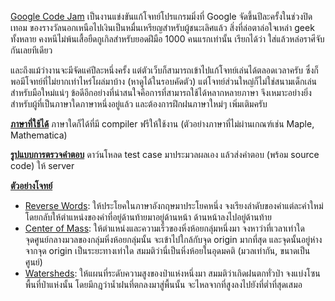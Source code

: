﻿[Google Code Jam](http://code.google.com/codejam/) เป็นงานแข่งขันแก้โจทย์โปรแกรมมิ่งที่ Google จัดขึ้นปีละครั้งในช่วงปิดเทอม ของรางวัลนอกเหนือไปเงินเป็นหมื่นเหรียญสำหรับผู้ชนะเลิศแล้ว สิ่งที่ล่อตาล่อใจเหล่า geek ทั้งหลาย คงหนีไม่พ้นเสื้อยืดกูเกิลสำหรับยอดฝีมือ 1000 คนแรกเท่านั้น เรียกได้ว่า ใส่แล้วหล่อราศีจับกันเลยทีเดียว

และถึงแม้ว่างานจะมีจัดแค่ปีละหนึ่งครั้ง แต่ตัวเว็บก็สามารถเข้าไปแก้โจทย์เล่นได้ตลอดเวลาครับ ซึ่งก็พอมีโจทย์ที่ไม่ยากเท่าไหร่โผล่มาบ้าง (หาดูได้ในรอบคัดตัว) แต่โจทย์ส่วนใหญ่ก็ไม่ใช่สนามเด็กเล่นสำหรับมือใหม่แน่ๆ ข้อดีอีกอย่างที่น่าสนใจคือการที่สามารถใช้ได้หลากหลายภาษา จึงเหมาะอย่างยิ่งสำหรับผู้ที่เป็นภาษาใดภาษาหนึ่งอยู่แล้ว และต้องการฝึกฝนภาษาใหม่ๆ เพิ่มเติมครับ

<u><b>ภาษาที่ใช้ได้</b></u>
ภาษาใดก็ได้ที่มี compiler ฟรีให้ใช้งาน
(ตัวอย่างภาษาที่ไม่ผ่านเกณฑ์เช่น Maple, Mathematica)

<u><b>รูปแบบการตรวจคำตอบ</b></u>
ดาว์นโหลด test case มาประมวลผลเอง แล้วส่งคำตอบ (พร้อม source code) ให้ server

<u><b>ตัวอย่างโจทย์</b></u>

- [Reverse Words](http://code.google.com/codejam/contest/351101/dashboard#s=p1): ให้ประโยคในภาษาอังกฤษมาประโยคหนึ่ง จงเรียงลำดับของคำแต่ละคำใหม่ โดยกลับให้ตำแหน่งของคำที่อยู่ด้านท้ายมาอยู่ด้านหน้า ด้านหน้าลงไปอยู่ด้านท้าย
- [Center of Mass](http://code.google.com/codejam/contest/189252/dashboard#s=p1): ให้ตำแหน่งและความเร็วของหิ่งห้อยกลุ่มหนึ่งมา จงหาว่าที่เวลาเท่าใด จุดศูนย์กลางมวลของกลุ่มหิ่งห้อยกลุ่มนั้น จะเข้าไปใกล้กับจุด origin มากที่สุด และจุดนั้นอยู่ห่างจากจุด origin เป็นระยะทางเท่าใด สมมติว่านี่เป็นหิ่งห้อยในอุดมคติ (มวลเท่ากัน, ขนาดเป็นศูนย์)
- [Watersheds](http://code.google.com/codejam/contest/90101/dashboard#s=p1): ให้แผนที่ระดับความสูงของป่าแห่งหนึ่งมา สมมติว่าเกิดฝนตกทั่วป่า จงแบ่งโซนพื้นที่ป่าแห่งนั้น โดยมีกฎว่าน้ำฝนที่ตกลงมาสู่พื้นนั้น จะไหลจากที่สูงลงไปยังที่ต่ำที่สุดเสมอ
